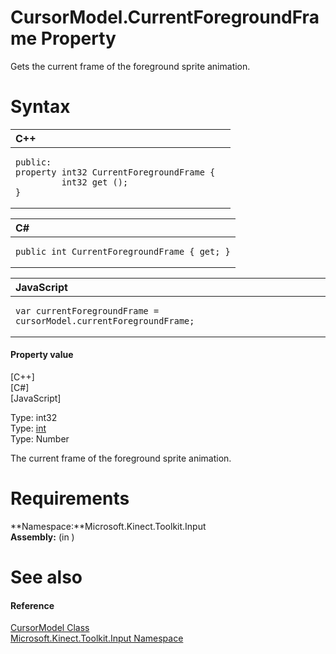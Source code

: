 CursorModel.CurrentForegroundFrame Property  
===========================================  

Gets the current frame of the foreground sprite animation. <span id="syntaxSection"></span>

Syntax  
======  

<table>
<colgroup>
<col width="100%" />
</colgroup>
<thead>
<tr class="header">
<th align="left">C++</th>
</tr>
</thead>
<tbody>
<tr class="odd">
<td align="left"><pre><code>public:  
property int32 CurrentForegroundFrame {  
         int32 get ();  
}</code></pre></td>
</tr>
</tbody>
</table>

<table>
<colgroup>
<col width="100%" />
</colgroup>
<thead>
<tr class="header">
<th align="left">C#</th>
</tr>
</thead>
<tbody>
<tr class="odd">
<td align="left"><pre><code>public int CurrentForegroundFrame { get; }</code></pre></td>
</tr>
</tbody>
</table>

<table>
<colgroup>
<col width="100%" />
</colgroup>
<thead>
<tr class="header">
<th align="left">JavaScript</th>
</tr>
</thead>
<tbody>
<tr class="odd">
<td align="left"><pre><code>var currentForegroundFrame = cursorModel.currentForegroundFrame;</code></pre></td>
</tr>
</tbody>
</table>

<span id="ID4ER"></span>
#### Property value  

[C++]   
 [C\#]   
 [JavaScript]   

Type: int32  
Type: [int](http://msdn.microsoft.com/en-us/library/system.int32.aspx)  
Type: Number  

The current frame of the foreground sprite animation.  

<span id="requirements"></span>

Requirements  
============  

**Namespace:**Microsoft.Kinect.Toolkit.Input  
**Assembly:** (in )  

<span id="ID4E3"></span>

See also  
========  

<span id="ID4E5"></span>
#### Reference  

[CursorModel Class](../../CursorModel_Class.md)  
 [Microsoft.Kinect.Toolkit.Input Namespace](../../../Kinect.Toolkit.Input.md)  



<!--Please do not edit the data in the comment block below.-->
<!--
TOCTitle : CurrentForegroundFrame Property
RLTitle : CursorModel.CurrentForegroundFrame Property
KeywordK : CurrentForegroundFrame property
KeywordK : CursorModel.CurrentForegroundFrame property
KeywordF : Microsoft.Kinect.Toolkit.Input.CursorModel.CurrentForegroundFrame
KeywordF : CursorModel.CurrentForegroundFrame
KeywordF : CurrentForegroundFrame
KeywordF : Microsoft.Kinect.Toolkit.Input.CursorModel.CurrentForegroundFrame
KeywordA : P:Microsoft.Kinect.Toolkit.Input.CursorModel.CurrentForegroundFrame
AssetID : P:Microsoft.Kinect.Toolkit.Input.CursorModel.CurrentForegroundFrame
Locale : en-us
CommunityContent : 1
APIType : Managed
APILocation : 
APIName : Microsoft.Kinect.Toolkit.Input.CursorModel.CurrentForegroundFrame
TargetOS : Windows
TopicType : kbSyntax
DevLang : VB
DevLang : CSharp
DevLang : JavaScript
DevLang : C++
DocSet : K4Wv2
ProjType : K4Wv2Proj
Technology : Kinect for Windows
Product : Kinect for Windows SDK v2
productversion : 20
-->
